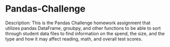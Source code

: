 # Pandas-Challenge

Description: This is the Pandas Challenge homework assignment that utilizes pandas DataFrame, groubpy, and other functions to be able to sort through student data files to find information on the spend, the size, and the type and how it may affect reading, math, and overall test scores.

